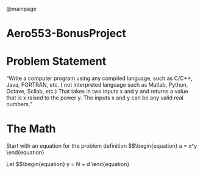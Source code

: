 @mainpage
# Aero553-BonusProject

# Problem Statement
“Write a computer program using any compiled language, such as C/C++, Java, FORTRAN, etc. ( not interpreted language such as Matlab, Python, Octave, Scilab, etc.) That takes in two inputs x and y and returns a value that is x raised to the power y. The inputs x and y can be any valid real numbers.”

# The Math
Start with an equation for the problem definition
$$\begin{equation}
a = x^y
\end{equation}

Let $$\begin{equation} y = N + d \end{equation}

